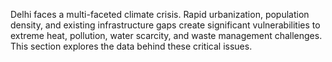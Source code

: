 Delhi faces a multi-faceted climate crisis. Rapid urbanization, population density, and existing infrastructure gaps create significant vulnerabilities to extreme heat, pollution, water scarcity, and waste management challenges. This section explores the data behind these critical issues.
